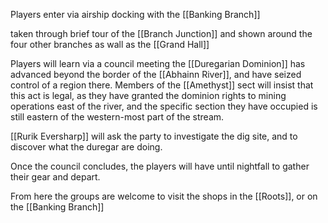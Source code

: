 Players enter via airship docking with the [[Banking Branch]]

taken through brief tour of the [[Branch Junction]] and shown around the four other branches as wall as the [[Grand Hall]]

Players will learn via a council meeting the [[Duregarian Dominion]] has advanced beyond the border of the [[Abhainn River]], and have seized control of a region there. Members of the [[Amethyst]] sect will insist that this act is legal, as they have granted the dominion rights to mining operations east of the river, and the specific section they have occupied is still eastern of the western-most part of the stream.

[[Rurik Eversharp]] will ask the party to investigate the dig site, and to discover what the duregar are doing.

Once the council concludes, the players will have until nightfall to gather their gear and depart.

From here the groups are welcome to visit the shops in the [[Roots]], or on the [[Banking Branch]]
